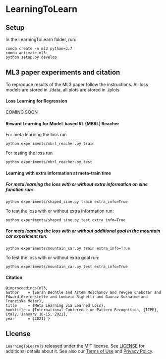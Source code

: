 # LearningToLearn

## Setup
In the LearningToLearn folder, run:

```
conda create -n ml3 python=3.7
conda activate ml3
python setup.py develop
```


## ML3 paper experiments and citation
To reproduce results of the ML3 paper follow the instructions.
All loss models are stored in ./data, all plots are stored in ./plots

#### Loss Learning for Regression
COMING SOON

#### Reward Learning for Model-based RL (MBRL) Reacher
For meta learning the loss run

```
python experiments/mbrl_reacher.py train
```

For testing the loss run

```
python experiments/mbrl_reacher.py test
```


#### Learning with extra information at meta-train time
##### For meta learning the loss with or without extra information on sine function run:
```
python experiments/shaped_sine.py train extra_info=True
```
To test the loss with or without extra information run:
```
python experiments/shaped_sine.py test extra_info=True
```
##### For meta learning the loss with or without additional goal in the mountain car experiment run:
```
python experiments/mountain_car.py train extra_info=True
```
To test the loss with or without extra goal run:
```
python experiments/mountain_car.py test extra_info=True
```
#### Citation
```
@inproceedings{ml3,
author    = {Sarah Bechtle and Artem Molchanov and Yevgen Chebotar and Edward Grefenstette and Ludovic Righetti and Gaurav Sukhatme and Franziska Meier},
title     = {Meta Learning via Learned Loss},
booktitle = {International Conference on Pattern Recognition, {ICPR}, Italy, January 10-15, 2021},
year      = {2021} }
```

## License

`LearningToLearn` is released under the MIT license. See [LICENSE](LICENSE) for additional details about it.
See also our [Terms of Use](https://opensource.facebook.com/legal/terms) and [Privacy Policy](https://opensource.facebook.com/legal/privacy).
